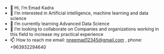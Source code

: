 - 👋 Hi, I’m Emad Kadra
- 👀 I’m interested in Artificial intelligence, machine learning and data science
- 🌱 I’m currently learning Advanced Data Science
- 💞️ I’m looking to collaborate on Companies and organizations working in this field to increase my practical experience
- 📫 How to reach me email: nneemad12345@gmail.com , phone: +963932294640

<!---
EmadKadra123/EmadKadra123 is a ✨ special ✨ repository because its `README.md` (this file) appears on your GitHub profile.
You can click the Preview link to take a look at your changes.
--->
